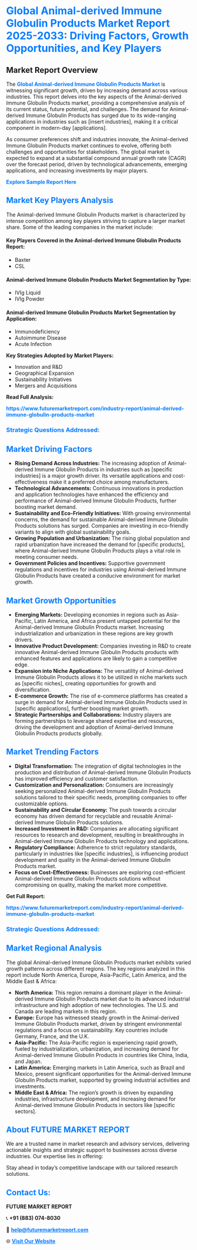 <h1 style="color: #007BFF;">Global Animal-derived Immune Globulin Products Market Report 2025-2033: Driving Factors, Growth Opportunities, and Key Players</h1>

<section id="overview">
<h2>Market Report Overview</h2>
<p>The <a href="https://www.futuremarketreport.com/industry-report/animal-derived-immune-globulin-products-market" style="color: #007BFF; text-decoration: none;"><strong>Global Animal-derived Immune Globulin Products Market</strong></a> is witnessing significant growth, driven by increasing demand across various industries. This report delves into the key aspects of the Animal-derived Immune Globulin Products market, providing a comprehensive analysis of its current status, future potential, and challenges. The demand for Animal-derived Immune Globulin Products has surged due to its wide-ranging applications in industries such as [insert industries], making it a critical component in modern-day [applications].</p>
<p>As consumer preferences shift and industries innovate, the Animal-derived Immune Globulin Products market continues to evolve, offering both challenges and opportunities for stakeholders. The global market is expected to expand at a substantial compound annual growth rate (CAGR) over the forecast period, driven by technological advancements, emerging applications, and increasing investments by major players.</p>
</section>

<section id="overview">
<p><a href="https://www.futuremarketreport.com/request-sample/reportId=33334" style="color: #007BFF; text-decoration: none;"><strong>Explore Sample Report Here</strong></a></p>
</section>

<section id="key-players">
<h2 style="color: #007BFF;">Market Key Players Analysis</h2>
<p>The Animal-derived Immune Globulin Products market is characterized by intense competition among key players striving to capture a larger market share. Some of the leading companies in the market include:</p>
<h4>Key Players Covered in the Animal-derived Immune Globulin Products Report:</h4>
<ul><li>Baxter</li><li>CSL</li></ul>
<h4>Animal-derived Immune Globulin Products Market Segmentation by Type:</h4>
<ul><li>IVIg Liquid</li><li>IVIg Powder</li></ul>

<h4>Animal-derived Immune Globulin Products Market Segmentation by Application:</h4>
<ul><li>Immunodeficiency</li><li>Autoimmune Disease</li><li>Acute Infection</li></ul>
<p><strong>Key Strategies Adopted by Market Players:</strong></p>
<ul>
<li>Innovation and R&D</li>
<li>Geographical Expansion</li>
<li>Sustainability Initiatives</li>
<li>Mergers and Acquisitions</li>
</ul>
</section>

<section>
<p><strong>Read Full Analysis: </strong></p><a href="https://www.futuremarketreport.com/industry-report/animal-derived-immune-globulin-products-market" style="color: #007BFF; text-decoration: none;"><strong>https://www.futuremarketreport.com/industry-report/animal-derived-immune-globulin-products-market</strong></a>
<h3 style="color: #007BFF;">Strategic Questions Addressed:</h3>
</section>

<section id="driving-factors">
<h2 style="color: #007BFF;">Market Driving Factors</h2>
<ul>
<li><strong>Rising Demand Across Industries:</strong> The increasing adoption of Animal-derived Immune Globulin Products in industries such as [specific industries] is a major growth driver. Its versatile applications and cost-effectiveness make it a preferred choice among manufacturers.</li>
<li><strong>Technological Advancements:</strong> Continuous innovations in production and application technologies have enhanced the efficiency and performance of Animal-derived Immune Globulin Products, further boosting market demand.</li>
<li><strong>Sustainability and Eco-Friendly Initiatives:</strong> With growing environmental concerns, the demand for sustainable Animal-derived Immune Globulin Products solutions has surged. Companies are investing in eco-friendly variants to align with global sustainability goals.</li>
<li><strong>Growing Population and Urbanization:</strong> The rising global population and rapid urbanization have increased the demand for [specific products], where Animal-derived Immune Globulin Products plays a vital role in meeting consumer needs.</li>
<li><strong>Government Policies and Incentives:</strong> Supportive government regulations and incentives for industries using Animal-derived Immune Globulin Products have created a conducive environment for market growth.</li>
</ul>
</section>

<section id="growth-opportunities">
<h2 style="color: #007BFF;">Market Growth Opportunities</h2>
<ul>
<li><strong>Emerging Markets:</strong> Developing economies in regions such as Asia-Pacific, Latin America, and Africa present untapped potential for the Animal-derived Immune Globulin Products market. Increasing industrialization and urbanization in these regions are key growth drivers.</li>
<li><strong>Innovative Product Development:</strong> Companies investing in R&D to create innovative Animal-derived Immune Globulin Products products with enhanced features and applications are likely to gain a competitive edge.</li>
<li><strong>Expansion into Niche Applications:</strong> The versatility of Animal-derived Immune Globulin Products allows it to be utilized in niche markets such as [specific niches], creating opportunities for growth and diversification.</li>
<li><strong>E-commerce Growth:</strong> The rise of e-commerce platforms has created a surge in demand for Animal-derived Immune Globulin Products used in [specific applications], further boosting market growth.</li>
<li><strong>Strategic Partnerships and Collaborations:</strong> Industry players are forming partnerships to leverage shared expertise and resources, driving the development and adoption of Animal-derived Immune Globulin Products products globally.</li>
</ul>
</section>

<section id="trending-factors">
<h2 style="color: #007BFF;">Market Trending Factors</h2>
<ul>
<li><strong>Digital Transformation:</strong> The integration of digital technologies in the production and distribution of Animal-derived Immune Globulin Products has improved efficiency and customer satisfaction.</li>
<li><strong>Customization and Personalization:</strong> Consumers are increasingly seeking personalized Animal-derived Immune Globulin Products solutions tailored to their specific needs, prompting companies to offer customizable options.</li>
<li><strong>Sustainability and Circular Economy:</strong> The push towards a circular economy has driven demand for recyclable and reusable Animal-derived Immune Globulin Products solutions.</li>
<li><strong>Increased Investment in R&D:</strong> Companies are allocating significant resources to research and development, resulting in breakthroughs in Animal-derived Immune Globulin Products technology and applications.</li>
<li><strong>Regulatory Compliance:</strong> Adherence to strict regulatory standards, particularly in industries like [specific industries], is influencing product development and quality in the Animal-derived Immune Globulin Products market.</li>
<li><strong>Focus on Cost-Effectiveness:</strong> Businesses are exploring cost-efficient Animal-derived Immune Globulin Products solutions without compromising on quality, making the market more competitive.</li>
</ul>
</section>

<section>
<p><strong>Get Full Report: </strong></p><a href="https://www.futuremarketreport.com/industry-report/animal-derived-immune-globulin-products-market" style="color: #007BFF; text-decoration: none;"><strong>https://www.futuremarketreport.com/industry-report/animal-derived-immune-globulin-products-market</strong></a>
<h3 style="color: #007BFF;">Strategic Questions Addressed:</h3>
</section>


<section id="regional-analysis">
<h2 style="color: #007BFF;">Market Regional Analysis</h2>
<p>The global Animal-derived Immune Globulin Products market exhibits varied growth patterns across different regions. The key regions analyzed in this report include North America, Europe, Asia-Pacific, Latin America, and the Middle East & Africa:</p>
<ul>
<li><strong>North America:</strong> This region remains a dominant player in the Animal-derived Immune Globulin Products market due to its advanced industrial infrastructure and high adoption of new technologies. The U.S. and Canada are leading markets in this region.</li>
<li><strong>Europe:</strong> Europe has witnessed steady growth in the Animal-derived Immune Globulin Products market, driven by stringent environmental regulations and a focus on sustainability. Key countries include Germany, France, and the U.K.</li>
<li><strong>Asia-Pacific:</strong> The Asia-Pacific region is experiencing rapid growth, fueled by industrialization, urbanization, and increasing demand for Animal-derived Immune Globulin Products in countries like China, India, and Japan.</li>
<li><strong>Latin America:</strong> Emerging markets in Latin America, such as Brazil and Mexico, present significant opportunities for the Animal-derived Immune Globulin Products market, supported by growing industrial activities and investments.</li>
<li><strong>Middle East & Africa:</strong> The region’s growth is driven by expanding industries, infrastructure development, and increasing demand for Animal-derived Immune Globulin Products in sectors like [specific sectors].</li>
</ul>
</section>

<footer>
<h2 style="color: #007BFF;">About FUTURE MARKET REPORT</h2>
<p>We are a trusted name in market research and advisory services, delivering actionable insights and strategic support to businesses across diverse industries. Our expertise lies in offering:</p>

<p>Stay ahead in today’s competitive landscape with our tailored research solutions.</p>

<h2 style="color: #007BFF;">Contact Us:</h2>
<p><strong>FUTURE MARKET REPORT</strong></p>
<p>📞 <strong>+91 (883) 074-8030</strong></p>
<p>📧 <strong><a href="mailto:help@futuremarketreport.com" style="color: #007BFF;">help@futuremarketreport.com</a></strong></p>
<p>🌐 <strong><a href="https://www.futuremarketreport.com/" style="color: #007BFF;">Visit Our Website</a></strong></p>
</footer>